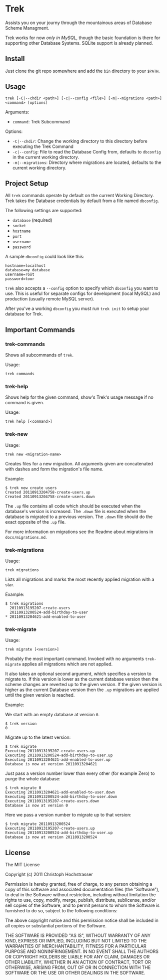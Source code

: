 Trek
====

Assists you on your journy through the mountainous areas of Database
Scheme Managment.

Trek works for now *only in MySQL*, though the basic foundation
is there for supporting other Database Systems. SQLite support is
already planned.

Install
-------

Just clone the git repo somewhere and add the `bin` directory to your `$PATH`.

Usage
-----

    trek [-C|--chdir <path>] [-c|--config <file>] [-m|--migrations <path>] <command> [options]

Arguments:

 * `command`: Trek Subcommand

Options:

 * `-C|--chdir`: Change the working directory to this directory
   before executing the Trek Command
 * `-c|--config`: File to read the Database Config from, defaults to
   `dbconfig` in the current working directory.
 * `-m|--migrations`: Directory where migrations are located, defaults
   to the current working directory.

Project Setup
-------------

All `trek` commands operate by default on the current Working Directory.
Trek takes the Database credentials by default from a file named
`dbconfig`.

The following settings are supported:

 * `database` (required)
 * `socket`
 * `hostname`
 * `port`
 * `username`
 * `password`

A sample `dbconfig` could look like this:

    hostname=localhost
    database=my_database
    username=root
    password=toor

`trek` also accepts a `--config` option to specify which `dbconfig` you
want to use. This is useful for separate configs for development (local
MySQL) and production (usually remote MySQL server).

After you've a working `dbconfig` you must run `trek init` to setup your
database for Trek.

Important Commands
------------------

### trek-commands

Shows all subcommands of `trek`.

Usage:

    trek commands

### trek-help

Shows help for the given command, show's Trek's usage message if no
command is given.

Usage:

    trek help [<command>]

### trek-new

Usage:
    
    trek new <migration-name>

Creates files for a new migration. All arguments given are concatenated
with dashes and form the migration's file name.

Example:

    $ trek new create users
    Created 20110913204758-create-users.up
    Created 20110913204758-create-users.down

The `.up` file contains all code which should be executed when the
database's version is increased. The `.down` file is executed when
the database is migrated to a previous version. The `.down` file
should do the exact opposite of the `.up` file.

For more information on migrations see the Readme about migrations in
`docs/migrations.md`.

### trek-migrations

Usage:

    trek migrations

Lists all migrations and marks the most recently applied migration
with a star.

Example:

    $ trek migrations
      20110913195207-create-users
      20110913200524-add-birthday-to-user
    * 20110913204621-add-enabled-to-user

### trek-migrate

Usage:

    trek migrate [<version>]

Probably the most important command. Invoked with no arguments
`trek-migrate` applies all migrations which are not applied.

It also takes an optional second argument, which specifies a version
to migrate to. If this version is lower as the current database version
then the scheme changes are reverted up to the given version. If the
given version is higher as the current Database version then the `.up`
migrations are applied until the given version is reached.

Example:

We start with an empty database at version `0`.

    $ trek version
    0

Migrate up to the latest version:

    $ trek migrate
    Executing 20110913195207-create-users.up
    Executing 20110913200524-add-birthday-to-user.up
    Executing 20110913204621-add-enabled-to-user.up
    Database is now at version 20110913204621

Just pass a version number lower than every other (for example Zero) to 
purge the whole database:

    $ trek migrate 0
    Executing 20110913204621-add-enabled-to-user.down
    Executing 20110913200524-add-birthday-to-user.down
    Executing 20110913195207-create-users.down
    Database is now at version 0

Here we pass a version number to migrate up to that version:

    $ trek migrate 20110913200524
    Executing 20110913195207-create-users.up
    Executing 20110913200524-add-birthday-to-user.up
    Database is now at version 20110913200524

## License

The MIT License

Copyright (c) 2011 Christoph Hochstrasser

Permission is hereby granted, free of charge, to any person obtaining a copy
of this software and associated documentation files (the "Software"), to deal
in the Software without restriction, including without limitation the rights
to use, copy, modify, merge, publish, distribute, sublicense, and/or sell
copies of the Software, and to permit persons to whom the Software is
furnished to do so, subject to the following conditions:

The above copyright notice and this permission notice shall be included in
all copies or substantial portions of the Software.

THE SOFTWARE IS PROVIDED "AS IS", WITHOUT WARRANTY OF ANY KIND, EXPRESS OR
IMPLIED, INCLUDING BUT NOT LIMITED TO THE WARRANTIES OF MERCHANTABILITY,
FITNESS FOR A PARTICULAR PURPOSE AND NONINFRINGEMENT. IN NO EVENT SHALL THE
AUTHORS OR COPYRIGHT HOLDERS BE LIABLE FOR ANY CLAIM, DAMAGES OR OTHER
LIABILITY, WHETHER IN AN ACTION OF CONTRACT, TORT OR OTHERWISE, ARISING FROM,
OUT OF OR IN CONNECTION WITH THE SOFTWARE OR THE USE OR OTHER DEALINGS IN
THE SOFTWARE.
